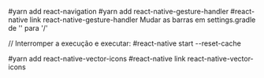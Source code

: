 #yarn add react-navigation
#yarn add react-native-gesture-handler
#react-native link react-native-gesture-handler
Mudar as barras em settings.gradle de '\' para '/'

// Interromper a execução e executar:
#react-native start --reset-cache

#yarn add react-native-vector-icons
#react-native link react-native-vector-icons
